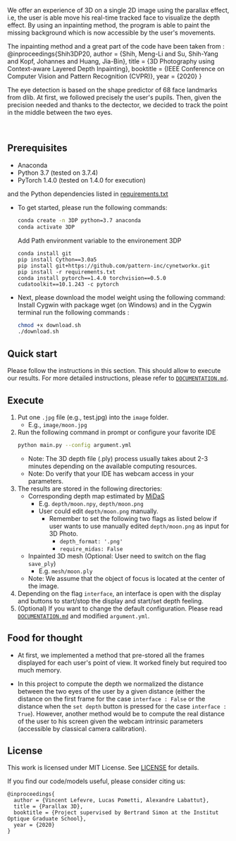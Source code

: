 
We offer an experience of 3D on a single 2D image using the parallax effect, i.e, the user is able move his real-time tracked face to visualize the depth effect. By using an inpainting method, the program is able to paint the missing background which is now accessible by the user's movements. 

The inpainting method and a great part of the code have been taken from : 
@inproceedings{Shih3DP20,
  author = {Shih, Meng-Li and Su, Shih-Yang and Kopf, Johannes and Huang, Jia-Bin},
  title = {3D Photography using Context-aware Layered Depth Inpainting},
  booktitle = {IEEE Conference on Computer Vision and Pattern Recognition (CVPR)},
  year = {2020}
}

The eye detection is based on the shape predictor of 68 face landmarks from dlib. At first, we followed precisely the user's pupils. Then, given the precision needed and thanks to the dectector, we decided to track the point in the middle between the two eyes.

<br/>

## Prerequisites

- Anaconda
- Python 3.7 (tested on 3.7.4)
- PyTorch 1.4.0 (tested on 1.4.0 for execution)

and the Python dependencies listed in [requirements.txt](requirements.txt)
- To get started, please run the following commands:
    ```bash
    conda create -n 3DP python=3.7 anaconda
    conda activate 3DP
    ```
    Add Path environment variable to the environement 3DP

    ```bahs
    conda install git
    pip install Cython==3.0a5
    pip install git+https://github.com/pattern-inc/cynetworkx.git
    pip install -r requirements.txt
    conda install pytorch==1.4.0 torchvision==0.5.0 cudatoolkit==10.1.243 -c pytorch
    ```
- Next, please download the model weight using the following command:
    Install Cygwin with package wget (on Windows) and in the Cygwin terminal run the following commands :
    ```bash
    chmod +x download.sh
    ./download.sh
    ```    

## Quick start

Please follow the instructions in this section. 
This should allow to execute our results.
For more detailed instructions, please refer to [`DOCUMENTATION.md`](DOCUMENTATION.md).

## Execute

1. Put one ```.jpg``` file (e.g., test.jpg) into the ```image``` folder. 
    - E.g., `image/moon.jpg`
2. Run the following command in prompt or configure your favorite IDE 
    ```bash
    python main.py --config argument.yml
    ```
    - Note: The 3D depth file (.ply) process usually takes about 2-3 minutes depending on the available computing resources.
    - Note: Do verify that your IDE has webcam access in your parameters. 
3. The results are stored in the following directories:
    - Corresponding depth map estimated by [MiDaS](https://github.com/intel-isl/MiDaS.git) 
        - E.g. ```depth/moon.npy```, ```depth/moon.png```
        - User could edit ```depth/moon.png``` manually. 
            - Remember to set the following two flags as listed below if user wants to use manually edited ```depth/moon.png``` as input for 3D Photo.
                - `depth_format: '.png'`
                - `require_midas: False`
    - Inpainted 3D mesh (Optional: User need to switch on the flag `save_ply`)
        - E.g. ```mesh/moon.ply```
    - Note: We assume that the object of focus is located at the center of the image.
4. Depending on the flag `interface`, an interface is open with the display and buttons to start/stop the display and start/set depth feeling.
5. (Optional) If you want to change the default configuration. Please read [`DOCUMENTATION.md`](DOCUMENTATION.md) and modified ```argument.yml```.

## Food for thought

- At first, we implemented a method that pre-stored all the frames displayed for each user's point of view. It worked finely but required too much memory. 

- In this project to compute the depth we normalized the distance between the two eyes of the user by a given distance (either the distance on the first frame for the case `interface : False` or the distance when the `set depth` button is pressed for the case `interface : True`). However, another method would be to compute the real distance of the user to his screen given the webcam intrinsic parameters (accessible by classical camera calibration). 

## License
This work is licensed under MIT License. See [LICENSE](LICENSE) for details. 

If you find our code/models useful, please consider citing us:
```
@inproceedings{
  author = {Vincent Lefevre, Lucas Pometti, Alexandre Labattut},
  title = {Parallax 3D},
  booktitle = {Project supervised by Bertrand Simon at the Institut Optique Graduate School},
  year = {2020}
}
```
